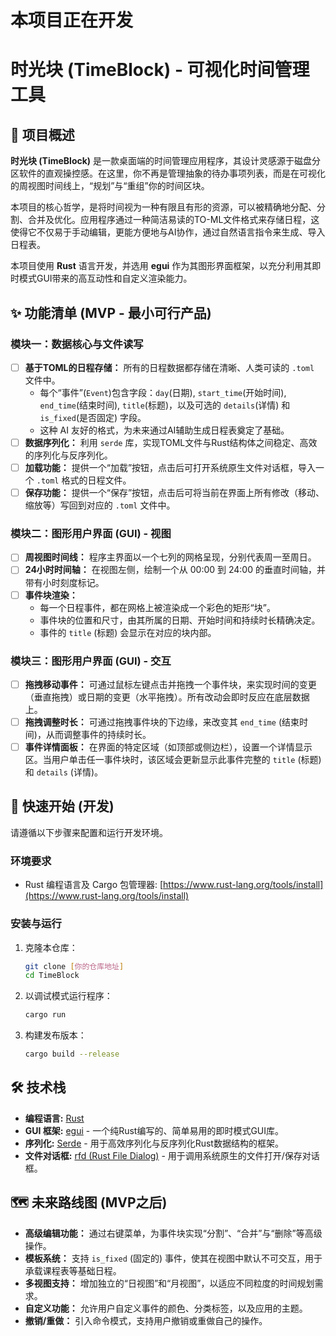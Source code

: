 # 本项目正在开发
# 时光块 (TimeBlock) - 可视化时间管理工具

## 📖 项目概述

**时光块 (TimeBlock)** 是一款桌面端的时间管理应用程序，其设计灵感源于磁盘分区软件的直观操控感。在这里，你不再是管理抽象的待办事项列表，而是在可视化的周视图时间线上，“规划”与“重组”你的时间区块。

本项目的核心哲学，是将时间视为一种有限且有形的资源，可以被精确地分配、分割、合并及优化。应用程序通过一种简洁易读的TO-ML文件格式来存储日程，这使得它不仅易于手动编辑，更能方便地与AI协作，通过自然语言指令来生成、导入日程表。

本项目使用 **Rust** 语言开发，并选用 **egui** 作为其图形界面框架，以充分利用其即时模式GUI带来的高互动性和自定义渲染能力。

## ✨ 功能清单 (MVP - 最小可行产品)

### **模块一：数据核心与文件读写**
- [ ] **基于TOML的日程存储：** 所有的日程数据都存储在清晰、人类可读的 `.toml` 文件中。
  - 每个“事件”(`Event`)包含字段：`day`(日期), `start_time`(开始时间), `end_time`(结束时间), `title`(标题)，以及可选的 `details`(详情) 和 `is_fixed`(是否固定) 字段。
  - 这种 AI 友好的格式，为未来通过AI辅助生成日程表奠定了基础。
- [ ] **数据序列化：** 利用 `serde` 库，实现TOML文件与Rust结构体之间稳定、高效的序列化与反序列化。
- [ ] **加载功能：** 提供一个“加载”按钮，点击后可打开系统原生文件对话框，导入一个 `.toml` 格式的日程文件。
- [ ] **保存功能：** 提供一个“保存”按钮，点击后可将当前在界面上所有修改（移动、缩放等）写回到对应的 `.toml` 文件中。

### **模块二：图形用户界面 (GUI) - 视图**
- [ ] **周视图时间线：** 程序主界面以一个七列的网格呈现，分别代表周一至周日。
- [ ] **24小时时间轴：** 在视图左侧，绘制一个从 00:00 到 24:00 的垂直时间轴，并带有小时刻度标记。
- [ ] **事件块渲染：**
  - 每一个日程事件，都在网格上被渲染成一个彩色的矩形“块”。
  - 事件块的位置和尺寸，由其所属的日期、开始时间和持续时长精确决定。
  - 事件的 `title` (标题) 会显示在对应的块内部。

### **模块三：图形用户界面 (GUI) - 交互**
- [ ] **拖拽移动事件：** 可通过鼠标左键点击并拖拽一个事件块，来实现时间的变更（垂直拖拽）或日期的变更（水平拖拽）。所有改动会即时反应在底层数据上。
- [ ] **拖拽调整时长：** 可通过拖拽事件块的下边缘，来改变其 `end_time` (结束时间)，从而调整事件的持续时长。
- [ ] **事件详情面板：** 在界面的特定区域（如顶部或侧边栏），设置一个详情显示区。当用户单击任一事件块时，该区域会更新显示此事件完整的 `title` (标题) 和 `details` (详情)。

## 🚀 快速开始 (开发)

请遵循以下步骤来配置和运行开发环境。

### **环境要求**
- Rust 编程语言及 Cargo 包管理器: [https://www.rust-lang.org/tools/install](https://www.rust-lang.org/tools/install)

### **安装与运行**
1.  克隆本仓库：
    ```bash
    git clone [你的仓库地址]
    cd TimeBlock
    ```
2.  以调试模式运行程序：
    ```bash
    cargo run
    ```
3.  构建发布版本：
    ```bash
    cargo build --release
    ```

## 🛠️ 技术栈
- **编程语言:** [Rust](https://www.rust-lang.org/)
- **GUI 框架:** [egui](https://github.com/emilk/egui) - 一个纯Rust编写的、简单易用的即时模式GUI库。
- **序列化:** [Serde](https://serde.rs/) - 用于高效序列化与反序列化Rust数据结构的框架。
- **文件对话框:** [rfd (Rust File Dialog)](https://github.com/PolyMeilex/rfd) - 用于调用系统原生的文件打开/保存对话框。

## 🗺️ 未来路线图 (MVP之后)

- **高级编辑功能：** 通过右键菜单，为事件块实现“分割”、“合并”与“删除”等高级操作。
- **模板系统：** 支持 `is_fixed` (固定的) 事件，使其在视图中默认不可交互，用于承载课程表等基础日程。
- **多视图支持：** 增加独立的“日视图”和“月视图”，以适应不同粒度的时间规划需求。
- **自定义功能：** 允许用户自定义事件的颜色、分类标签，以及应用的主题。
- **撤销/重做：** 引入命令模式，支持用户撤销或重做自己的操作。

